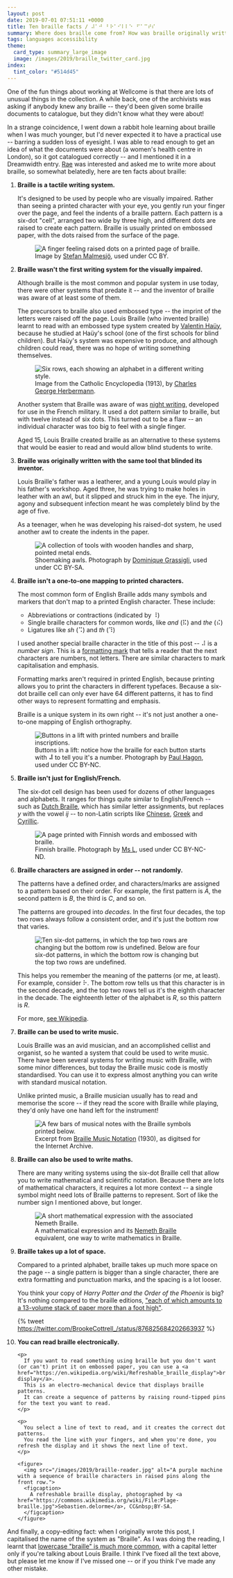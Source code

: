 ```yaml
---
layout: post
date: 2019-07-01 07:51:11 +0000
title: Ten braille facts / ⠼⠁⠚⠀⠃⠗⠁⠊⠇⠇⠑⠀⠋⠁⠉⠞⠎
summary: Where does braille come from? How was braille originally written? What can you write in braille today? And more.
tags: languages accessibility
theme:
  card_type: summary_large_image
  image: /images/2019/braille_twitter_card.jpg
index:
  tint_color: "#514d45"
---
```


One of the fun things about working at Wellcome is that there are lots of unusual things in the collection.
A while back, one of the archivists was asking if anybody knew any braille -- they'd been given some braille documents to catalogue, but they didn't know what they were about!

In a strange coincidence, I went down a rabbit hole learning about braille when I was much younger, but I'd never expected it to have a practical use -- barring a sudden loss of eyesight.
I was able to read enough to get an idea of what the documents were about (a women's health centre in London), so it got catalogued correctly -- and I mentioned it in a Dreamwidth entry.
[Rae](https://twitter.com/RaeKnowler) was interested and asked me to write more about braille, so somewhat belatedly, here are ten facts about braille:

<style>
  figure {
    max-width: 500px;
  }
</style>

1.  **Braille is a tactile writing system.**

    It's designed to be used by people who are visually impaired.
    Rather than seeing a printed character with your eye, you gently run your finger over the page, and feel the indents of a braille pattern.
    Each pattern is a six-dot "cell", arranged two wide by three high, and different dots are raised to create each pattern.
    Braille is usually printed on embossed paper, with the dots raised from the surface of the page.

    <figure>
      <img src="/images/2019/braille.jpg" alt="A finger feeling raised dots on a printed page of braille.">
      <figcaption>
        Image by <a href="https://www.flickr.com/photos/malmesjo/4959534304/">Stefan Malmesjö</a>, used under CC&nbsp;BY.
      </figcaption>
    </figure>

2.  **Braille wasn't the first writing system for the visually impaired.**

    Although braille is the most common and popular system in use today, there were other systems that predate it -- and the inventor of braille was aware of at least some of them.

    The precursors to braille also used embossed type -- the imprint of the letters were raised off the page.
    Louis Braille (who invented braille) learnt to read with an embossed type system created by [Valentin Haüy](https://en.wikipedia.org/wiki/Valentin_Ha%C3%BCy), because he studied at Haüy's school (one of the first schools for blind children).
    But Haüy's system was expensive to produce, and although children could read, there was no hope of writing something themselves.

    <figure>
      <img src="/images/2019/embossed_type.jpg" alt="Six rows, each showing an alphabet in a different writing style.">
      <figcaption>
        Image from the Catholic Encyclopedia (1913), by <a href="https://en.wikipedia.org/wiki/File:Six_Principal_Systems_of_Embossed_Type.jpg">Charles George Herbermann</a>.
      </figcaption>
    </figure>

    Another system that Braille was aware of was [night writing](https://en.wikipedia.org/wiki/Night_writing), developed for use in the French military.
    It used a dot pattern similar to braille, but with twelve instead of six dots.
    This turned out to be a flaw -- an individual character was too big to feel with a single finger.

    Aged 15, Louis Braille created braille as an alternative to these systems that would be easier to read and would allow blind students to write.

3.  **Braille was originally written with the same tool that blinded its inventor.**

    Louis Braille's father was a leatherer, and a young Louis would play in his father's workshop.
    Aged three, he was trying to make holes in leather with an awl, but it slipped and struck him in the eye.
    The injury, agony and subsequent infection meant he was completely blind by the age of five.

    As a teenager, when he was developing his raised-dot system, he used another awl to create the indents in the paper.

    <figure>
      <img src="/images/2019/awls.jpg" alt="A collection of tools with wooden handles and sharp, pointed metal ends.">
      <figcaption>
        Shoemaking awls.
        Photograph by <a href="https://commons.wikimedia.org/wiki/File:7alenebott.png">Dominique Grassigli</a>, used under CC&nbsp;BY-SA.
      </figcaption>
    </figure>

4.  **Braille isn't a one-to-one mapping to printed characters.**

    The most common form of English Braille adds many symbols and markers that don't map to a printed English character.
    These include:

    <ul>
      <li>Abbreviations or contractions (indicated by ⠸)</li>
      <li>Single braille characters for common words, like <em>and</em> (⠯) and <em>the</em> (⠮)</li>
      <li>Ligatures like <em>sh</em> (⠩) and <em>th</em> (⠹)</li>
    </ul>

    I used another special braille character in the title of this post -- ⠼ is a *number sign*.
    This is a [formatting mark](https://en.wikipedia.org/wiki/English_Braille#Formatting_marks) that tells a reader that the next characters are numbers, not letters.
    There are similar characters to mark capitalisation and emphasis.

    Formatting marks aren't required in printed English, because printing allows you to print the characters in different typefaces.
    Because a six-dot braille cell can only ever have 64 different patterns, it has to find other ways to represent formatting and emphasis.

    Braille is a unique system in its own right -- it's not just another a one-to-one mapping of English orthography.

    <figure>
      <img src="/images/2019/lift_buttons.jpg" alt="Buttons in a lift with printed numbers and braille inscriptions.">
      <figcaption>
        Buttons in a lift: notice how the braille for each button starts with <strong>⠼</strong> to tell you it's a number.
        Photograph by <a href="https://www.flickr.com/photos/paulhagon/3622729819/">Paul Hagon</a>, used under CC&nbsp;BY-NC.
      </figcaption>
    </figure>

5.  **Braille isn't just for English/French.**

    The six-dot cell design has been used for dozens of other languages and alphabets.
    It ranges for things quite similar to English/French -- such as [Dutch Braille](https://en.wikipedia.org/wiki/Dutch_Braille), which has similar letter assignments, but replaces *y* with the vowel *ij* -- to non-Latin scripts like [Chinese](https://en.wikipedia.org/wiki/Mainland_Chinese_Braille), [Greek](https://en.wikipedia.org/wiki/Greek_Braille) and [Cyrillic](https://en.wikipedia.org/wiki/Russian_Braille).

    <figure>
      <img src="/images/2019/finnish_braille.jpg" alt="A page printed with Finnish words and embossed with braille.">
      <figcaption>
        Finnish braille.
        Photograph by <a href="https://www.flickr.com/photos/nosmoking/114175554/">Ms L</a>, used under CC&nbsp;BY-NC-ND.
      </figcaption>
    </figure>

6.  **Braille characters are assigned in order -- not randomly.**

    The patterns have a defined order, and characters/marks are assigned to a pattern based on their order.
    For example, the first pattern is *A*, the second pattern is *B*, the third is *C*, and so on.

    The patterns are grouped into *decades*.
    In the first four decades, the top two rows always follow a consistent order, and it's just the bottom row that varies.

    <figure>
      <img src="/images/2019/decades.svg" alt="Ten six-dot patterns, in which the top two rows are changing but the bottom row is undefined. Below are four six-dot patterns, in which the bottom row is changing but the top two rows are undefined.">
    </figure>

    This helps you remember the meaning of the patterns (or me, at least).
    For example, consider ⠗.
    The bottom row tells us that this character is in the second decade, and the top two rows tell us it's the eighth character in the decade.
    The eighteenth letter of the alphabet is *R*, so this pattern is *R*.

    For more, [see Wikipedia](https://en.wikipedia.org/wiki/English_Braille#System).

7.  **Braille can be used to write music.**

    Louis Braille was an avid musician, and an accomplished cellist and organist, so he wanted a system that could be used to write music.
    There have been several systems for writing music with Braille, with some minor differences, but today the Braille music code is mostly standardised.
    You can use it to express almost anything you can write with standard musical notation.

    Unlike printed music, a Braille musician usually has to read and memorise the score -- if they read the score with Braille while playing, they'd only have one hand left for the instrument!

    <figure>
      <img src="/images/2019/braille_music.jpg" alt="A few bars of musical notes with the Braille symbols printed below.">
      <figcaption>
        Excerpt from <a href="https://archive.org/details/braillemusicnota00unse/page/4/">Braille Music Notation</a> (1930), as digitsed for the Internet Archive.
      </figcaption>
    </figure>

8.  **Braille can also be used to write maths.**

    There are many writing systems using the six-dot Braille cell that allow you to write mathematical and scientific notation.
    Because there are lots of mathematical characters, it requires a lot more context -- a single symbol might need lots of Braille patterns to represent.
    Sort of like the number sign I mentioned above, but longer.

    <figure>
      <img src="/images/2019/nemeth_braille.png" alt="A short mathematical expression with the associated Nemeth Braille.">
      <figcaption>
        A mathematical expression and its <a href="https://en.wikipedia.org/wiki/Nemeth_Braille">Nemeth Braille</a> equivalent, one way to write mathematics in Braille.
      </figcaption>
    </figure>

9.  **Braille takes up a lot of space.**

    Compared to a printed alphabet, braille takes up much more space on the page -- a single pattern is bigger than a single character, there are extra formatting and punctuation marks, and the spacing is a lot looser.

    You think your copy of *Harry Potter and the Order of the Phoenix* is big?
    It's nothing compared to the braille editions, ["each of which amounts to a 13-volume stack of paper more than a foot high"](https://www.csmonitor.com/2003/0701/p12s01-lecl.html).

    {% tweet https://twitter.com/BrookeCottrell_/status/876825684202663937 %}

<ol start="10">
  <li>
    <p><strong>You can read braille electronically.</strong></p>

    <p>
      If you want to read something using braille but you don't want (or can't) print it on embossed paper, you can use a <a href="https://en.wikipedia.org/wiki/Refreshable_braille_display">braille display</a>.
      This is an electro-mechanical device that displays braille patterns.
      It can create a sequence of patterns by raising round-tipped pins for the text you want to read.
    </p>

    <p>
      You select a line of text to read, and it creates the correct dot patterns.
      You read the line with your fingers, and when you're done, you refresh the display and it shows the next line of text.
    </p>

    <figure>
      <img src="/images/2019/braille-reader.jpg" alt="A purple machine with a sequence of braille characters in raised pins along the front row.">
      <figcaption>
        A refreshable braille display, photographed by <a href="https://commons.wikimedia.org/wiki/File:Plage-braille.jpg">Sebastien.delorme</a>, CC&nbsp;BY-SA.
      </figcaption>
    </figure>
  </li>
</ol>

And finally, a copy-editing fact: when I originally wrote this post, I capitalised the name of the system as "Braille".
As I was doing the reading, I learnt that [lowercase "braille" is much more common](http://www.brailleauthority.org/capitalization/capitalization.pdf), with a capital letter only if you're talking about Louis Braille.
I think I've fixed all the text above, but please let me know if I've missed one -- or if you think I've made any other mistake.
